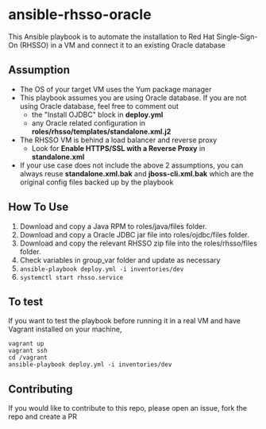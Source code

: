 # ansible-rhsso-oracle

This Ansible playbook is to automate the installation to Red Hat Single-Sign-On (RHSSO) in a VM and connect it to an existing Oracle database

## Assumption
* The OS of your target VM uses the Yum package manager
* This playbook assumes you are using Oracle database. If you are not using Oracle database, feel free to comment out
  * the "Install OJDBC" block in **deploy.yml**
  * any Oracle related configuration in **roles/rhsso/templates/standalone.xml.j2**
* The RHSSO VM is behind a load balancer and reverse proxy
  * Look for **Enable HTTPS/SSL with a Reverse Proxy** in **standalone.xml**
* If your use case does not include the above 2 assumptions, you can always reuse **standalone.xml.bak** and **jboss-cli.xml.bak** which are the original config files backed up by the playbook

## How To Use
1. Download and copy a Java RPM to roles/java/files folder.
2. Download and copy a Oracle JDBC jar file into roles/ojdbc/files folder.
3. Download and copy the relevant RHSSO zip file into the roles/rhsso/files folder.
4. Check variables in group_var folder and update as necessary
5. `ansible-playbook deploy.yml -i inventories/dev`
6. `systemctl start rhsso.service`

## To test
If you want to test the playbook before running it in a real VM and have Vagrant installed on your machine,
```
vagrant up
vagrant ssh
cd /vagrant
ansible-playbook deploy.yml -i inventories/dev
```

## Contributing
If you would like to contribute to this repo, please open an issue, fork the repo and create a PR
